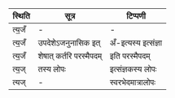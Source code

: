 | स्थिति | सूत्र | टिप्पणी |
| ----- | ------- | ------ |
| त्य॒जँ | - | - |
| त्य॒जँ | उपदेशेऽजनुनासिक इत् | अँ-इत्यस्य इत्संज्ञा |
| त्य॒जँ | शेषात् कर्तरि परस्मैपदम् | इति परस्मैपदम् |
| त्य॒ज् | तस्य लोपः | इत्संज्ञकस्य लोपः |
| त्यज् | - | स्वरभेदमात्रालोपः |
